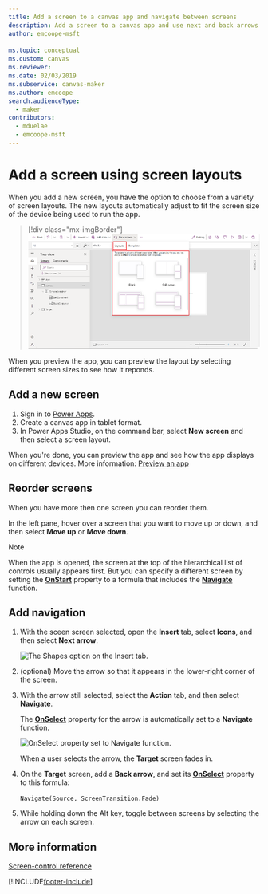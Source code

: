 ```yaml
---
title: Add a screen to a canvas app and navigate between screens
description: Add a screen to a canvas app and use next and back arrows to go between screens.
author: emcoope-msft

ms.topic: conceptual
ms.custom: canvas
ms.reviewer: 
ms.date: 02/03/2019
ms.subservice: canvas-maker
ms.author: emcoope
search.audienceType: 
  - maker
contributors:
  - mduelae
  - emcoope-msft
---
```

# Add a screen using screen layouts

When you add a new screen, you have the option to choose from a variety of screen layouts. The new layouts automatically adjust to fit the screen size of the device being used to run the app. 

> [!div class="mx-imgBorder"]
> ![Screen layouts.](./media/add-screen-context-variables/screen-layouts.png)

When you preview the app, you can preview the layout by selecting different screen sizes to see how it reponds. 

## Add a new screen

1. Sign in to [Power Apps](https://make.powerapps.com?utm_source=padocs&utm_medium=linkinadoc&utm_campaign=referralsfromdoc).
2. Create a canvas app in tablet format. 
3. In Power Apps Studio, on the command bar, select **New screen** and then select a screen layout.

When you're done, you can preview the app and see how the app displays on different devices. More information: [Preview an app](preview-app.md)


## Reorder screens

When you have more then one screen you can reorder them.

In the left pane, hover over a screen that you want to move up or down, and then select **Move up** or **Move down**.

> [!NOTE]
> When the app is opened, the screen at the top of the hierarchical list of controls usually appears first. But you can specify a different screen by setting the **[OnStart](controls/control-screen.md)** property to a formula that includes the **[Navigate](functions/function-navigate.md)** function.

## Add navigation



1. With the sceen screen selected, open the **Insert** tab, select **Icons**, and then select **Next arrow**.  

    ![The Shapes option on the Insert tab.](./media/add-screen-context-variables/add-next-arrow.png)

2. (optional) Move the arrow so that it appears in the lower-right corner of the screen.

3. With the arrow still selected, select the **Action** tab, and then select **Navigate**.

    The **[OnSelect](controls/properties-core.md)** property for the arrow is automatically set to a **Navigate** function.

    ![OnSelect property set to Navigate function.](./media/add-screen-context-variables/onselect-default.png)

    When a user selects the arrow, the **Target** screen fades in.

4. On the **Target** screen, add a **Back arrow**, and set its **[OnSelect](controls/properties-core.md)** property to this formula:

    `Navigate(Source, ScreenTransition.Fade)`

5. While holding down the Alt key, toggle between screens by selecting the arrow on each screen.

## More information

[Screen-control reference](controls/control-screen.md)

[!INCLUDE[footer-include](../../includes/footer-banner.md)]
